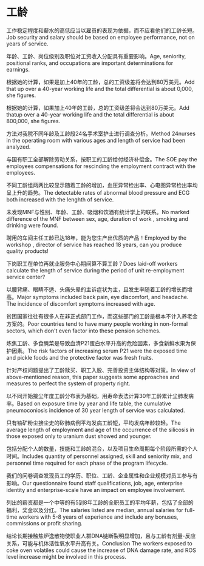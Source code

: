# 工龄

<p><span class="chinese">工作稳定程度和薪水的高低应当以雇员的表现为依据，而不应看他们的工龄长短。</span><span class="english">Job security and salary should be based on employee performance, not on years of service.</span></p>

<p><span class="chinese">年龄、工龄、岗位级别及职位对工资收入分配具有重要影响。</span><span class="english">Age, seniority, positional ranks, and occupations are important determinations for earnings.</span></p>

<p><span class="chinese">根据她的计算，如果是加上40年的工龄，总的工资级差将会达到80万美元。</span><span class="english">Add that up over a 40-year working life and the total differential is about 0,000, she figures.</span></p>

<p><span class="chinese">根据她的计算，如果加上40年的工龄，总的工资级差将会达到80万美元。</span><span class="english">Add thatup over a 40-year working life and the total differential is about 800,000, she figures.</span></p>

<p><span class="chinese">方法对我院不同年龄及工龄段24名手术室护士进行调查分析。</span><span class="english">Method 24nurses in the operating room with various ages and length of service had been analyzed.</span></p>

<p><span class="chinese">与国有职工全部解除劳动关系，按职工的工龄给付经济补偿金。</span><span class="english">The SOE pay the employees compensations for rescinding the employment contract with the employees.</span></p>

<p><span class="chinese">不同工龄组两两比较显示随着工龄的增加，血压异常检出率、心电图异常检出率均呈上升的趋势。</span><span class="english">The detectable rates of abnormal blood pressure and ECG both increased with the lenghth of service.</span></p>

<p><span class="chinese">未发现MNF与性别、年龄、工龄、吸烟和饮酒有统计学上的联系。</span><span class="english">No marked difference of the MNF between sex, age, duration of work , smoking and drinking were found.</span></p>

<p><span class="chinese">聘用的车间主任工龄已达18年，能为您生产出优质的产品！</span><span class="english">Employed by the workshop , director of service has reached 18 years, can you produce quality products!</span></p>

<p><span class="chinese">下岗职工在单位再就业服务中心期间算不算工龄？</span><span class="english">Does laid-off workers calculate the length of service during the period of unit re-employment service center?</span></p>

<p><span class="chinese">以腰背痛、眼睛不适、头痛头晕的主诉症状为主，且发生率随着工龄的增长而增高。</span><span class="english">Major symptoms included back pain, eye discomfort, and headache. The incidence of discomfort symptoms increased with age.</span></p>

<p><span class="chinese">贫困国家往往有很多人在非正式部门工作，而这些部门的工龄是根本不计入养老金方案的。</span><span class="english">Poor countries tend to have many people working in non-formal sectors, which don't even factor into these pension schemes.</span></p>

<p><span class="chinese">炼焦工龄、多食腌菜是导致血清P21蛋白水平升高的危险因素，多食新鲜水果为保护因素。</span><span class="english">The risk factors of increasing serum P21 were the exposed time and pickle foods and the protective factor was fresh fruits.</span></p>

<p><span class="chinese">针对产权问题提出了工龄赎买、职工入股、完善投资主体结构等对策。</span><span class="english">In view of above-mentioned reason, this paper suggests some approaches and measures to perfect the system of property right.</span></p>

<p><span class="chinese">以不同开始接尘年度工龄分布表为基础，用寿命表法计算30年工龄累计尘肺发病率。</span><span class="english">Based on exposure time by year and life table, the cumulative pneumoconiosis incidence of 30 year length of service was calculated.</span></p>

<p><span class="chinese">只有铀矿粉尘接尘史的矽肺病例平均发病工龄短，平均发病年龄较轻。</span><span class="english">The average length of employment and age of the occurrence of the silicosis in those exposed only to uranium dust showed and younger.</span></p>

<p><span class="chinese">包括分配个人的数量，技能和工龄的混合，以及项目生命周期每个阶段所需的个人时间。</span><span class="english">Includes quantity of personnel assigned, skill and seniority mix, and personnel time required for each phase of the program lifecycle.</span></p>

<p><span class="chinese">我们的问卷调查发现员工的学历、职位、工龄、企业属性和企业规模对员工参与有影响。</span><span class="english">Our questionnaire found staff qualifications, job, age, enterprise identity and enterprise-scale have an impact on employee involvement.</span></p>

<p><span class="chinese">列出的薪资都是一个中等的有5到8年工龄的全职员工的平均年薪，包括了全部的福利，奖金以及分红。</span><span class="english">The salaries listed are median, annual salaries for full-time workers with 5-8 years of experience and include any bonuses, commissions or profit sharing.</span></p>

<p><span class="chinese">结论长期接触焦炉逸散物使职业人群DNA链断裂明显增加，且与工龄有剂量-反应关系，可能与机体活性氧水平升高有关。</span><span class="english">Conclusion The workers exposed to coke oven volatiles could cause the increase of DNA damage rate, and ROS level increase might be involved in this process.</span></p>

